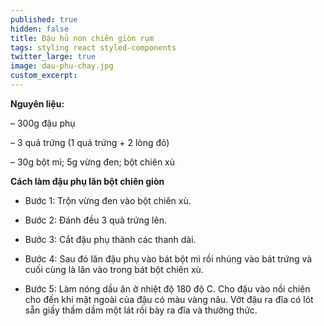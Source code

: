 ```yaml
---
published: true
hidden: false
title: Đậu hủ non chiên giòn rụm
tags: styling react styled-components
twitter_large: true
image: dau-phu-chay.jpg
custom_excerpt:
---
```


**Nguyên liệu:**

– 300g đậu phụ

– 3 quả trứng (1 quả trứng + 2 lòng đỏ)

– 30g bột mì; 5g vừng đen; bột chiên xù

**Cách làm đậu phụ lăn bột chiên giòn**

+ Bước 1: Trộn vừng đen vào bột chiên xù.

+ Bước 2: Đánh đều 3 quả trứng lên.

+ Bước 3: Cắt đậu phụ thành các thanh dài.

+ Bước 4: Sau đó lăn đậu phụ vào bát bột mì rồi nhúng vào bát trứng và cuối cùng là lăn vào trong bát bột chiên xù.

+ Bước 5: Làm nóng dầu ăn ở nhiệt độ 180 độ C. Cho đậu vào nồi chiên cho đến khi mặt ngoài của đậu có màu vàng
nâu. Vớt đậu ra đĩa có lót sẵn giấy thấm dầm một lát rồi bày ra đĩa và thưởng thức.
